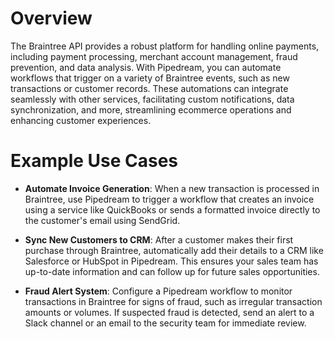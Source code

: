 # Overview

The Braintree API provides a robust platform for handling online payments, including payment processing, merchant account management, fraud prevention, and data analysis. With Pipedream, you can automate workflows that trigger on a variety of Braintree events, such as new transactions or customer records. These automations can integrate seamlessly with other services, facilitating custom notifications, data synchronization, and more, streamlining ecommerce operations and enhancing customer experiences.

# Example Use Cases

- **Automate Invoice Generation**: When a new transaction is processed in Braintree, use Pipedream to trigger a workflow that creates an invoice using a service like QuickBooks or sends a formatted invoice directly to the customer's email using SendGrid.

- **Sync New Customers to CRM**: After a customer makes their first purchase through Braintree, automatically add their details to a CRM like Salesforce or HubSpot in Pipedream. This ensures your sales team has up-to-date information and can follow up for future sales opportunities.

- **Fraud Alert System**: Configure a Pipedream workflow to monitor transactions in Braintree for signs of fraud, such as irregular transaction amounts or volumes. If suspected fraud is detected, send an alert to a Slack channel or an email to the security team for immediate review.

